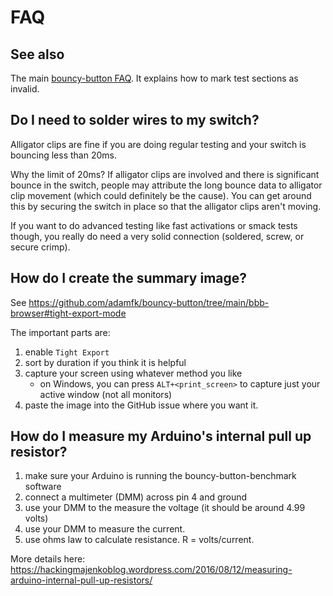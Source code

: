 # FAQ
## See also
The main [bouncy-button FAQ](https://github.com/adamfk/bouncy-button/blob/main/faq.md). It explains how to mark test sections as invalid.

## Do I need to solder wires to my switch?
Alligator clips are fine if you are doing regular testing and your switch is bouncing less than 20ms.

Why the limit of 20ms? If alligator clips are involved and there is significant bounce in the switch, people may attribute the long bounce data to alligator clip movement (which could definitely be the cause).
You can get around this by securing the switch in place so that the alligator clips aren't moving.

If you want to do advanced testing like fast activations or smack tests though, you really do need a very solid connection (soldered, screw, or secure crimp).

## How do I create the summary image?
See https://github.com/adamfk/bouncy-button/tree/main/bbb-browser#tight-export-mode

The important parts are:
1. enable `Tight Export`
2. sort by duration if you think it is helpful
3. capture your screen using whatever method you like
   - on Windows, you can press `ALT+<print_screen>` to capture just your active window (not all monitors)
4. paste the image into the GitHub issue where you want it.

## How do I measure my Arduino's internal pull up resistor?
1. make sure your Arduino is running the bouncy-button-benchmark software
2. connect a multimeter (DMM) across pin 4 and ground
3. use your DMM to the measure the voltage (it should be around 4.99 volts)
4. use your DMM to measure the current.
5. use ohms law to calculate resistance. R = volts/current.

More details here: https://hackingmajenkoblog.wordpress.com/2016/08/12/measuring-arduino-internal-pull-up-resistors/

